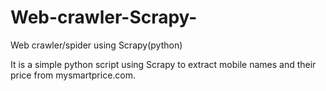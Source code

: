 # Web-crawler-Scrapy-
Web crawler/spider using Scrapy(python)

It is a simple python script using Scrapy to extract mobile names and their price from mysmartprice.com.
